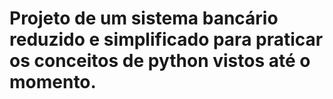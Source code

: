 # Projeto de um sistema bancário reduzido e simplificado para praticar os conceitos de python vistos até o momento.
